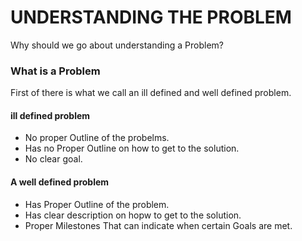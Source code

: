 # UNDERSTANDING THE PROBLEM
Why should we go about understanding a Problem? 

### What is a Problem
  First of there is what we call an ill defined and well defined problem.

  #### ill defined problem 
   - No proper Outline of the probelms.
   - Has no Proper Outline on how to get to the solution.
   - No clear goal.


  #### A well defined problem 
   - Has Proper Outline of the problem.
   - Has clear description on hopw to get to the solution.
   - Proper Milestones That can indicate when certain Goals are met.